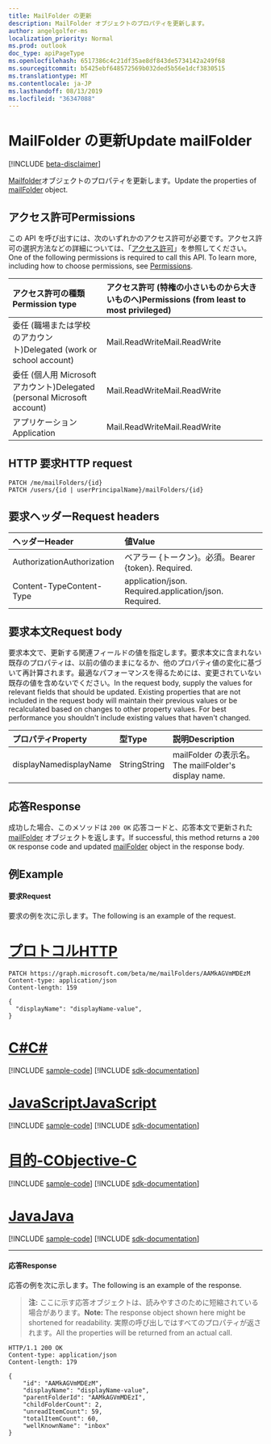 ```yaml
---
title: MailFolder の更新
description: MailFolder オブジェクトのプロパティを更新します。
author: angelgolfer-ms
localization_priority: Normal
ms.prod: outlook
doc_type: apiPageType
ms.openlocfilehash: 6517386c4c21df35ae8df843de5734142a249f68
ms.sourcegitcommit: b5425ebf648572569b032ded5b56e1dcf3830515
ms.translationtype: MT
ms.contentlocale: ja-JP
ms.lasthandoff: 08/13/2019
ms.locfileid: "36347088"
---
```

# <a name="update-mailfolder"></a><span data-ttu-id="bf3f1-103">MailFolder の更新</span><span class="sxs-lookup"><span data-stu-id="bf3f1-103">Update mailFolder</span></span>

[!INCLUDE [beta-disclaimer](../../includes/beta-disclaimer.md)]

<span data-ttu-id="bf3f1-104">[Mailfolder](../resources/mailfolder.md)オブジェクトのプロパティを更新します。</span><span class="sxs-lookup"><span data-stu-id="bf3f1-104">Update the properties of [mailFolder](../resources/mailfolder.md) object.</span></span>

## <a name="permissions"></a><span data-ttu-id="bf3f1-105">アクセス許可</span><span class="sxs-lookup"><span data-stu-id="bf3f1-105">Permissions</span></span>
<span data-ttu-id="bf3f1-p101">この API を呼び出すには、次のいずれかのアクセス許可が必要です。アクセス許可の選択方法などの詳細については、「[アクセス許可](/graph/permissions-reference)」を参照してください。</span><span class="sxs-lookup"><span data-stu-id="bf3f1-p101">One of the following permissions is required to call this API. To learn more, including how to choose permissions, see [Permissions](/graph/permissions-reference).</span></span>

|<span data-ttu-id="bf3f1-108">アクセス許可の種類</span><span class="sxs-lookup"><span data-stu-id="bf3f1-108">Permission type</span></span>      | <span data-ttu-id="bf3f1-109">アクセス許可 (特権の小さいものから大きいものへ)</span><span class="sxs-lookup"><span data-stu-id="bf3f1-109">Permissions (from least to most privileged)</span></span>              |
|:--------------------|:---------------------------------------------------------|
|<span data-ttu-id="bf3f1-110">委任 (職場または学校のアカウント)</span><span class="sxs-lookup"><span data-stu-id="bf3f1-110">Delegated (work or school account)</span></span> | <span data-ttu-id="bf3f1-111">Mail.ReadWrite</span><span class="sxs-lookup"><span data-stu-id="bf3f1-111">Mail.ReadWrite</span></span>    |
|<span data-ttu-id="bf3f1-112">委任 (個人用 Microsoft アカウント)</span><span class="sxs-lookup"><span data-stu-id="bf3f1-112">Delegated (personal Microsoft account)</span></span> | <span data-ttu-id="bf3f1-113">Mail.ReadWrite</span><span class="sxs-lookup"><span data-stu-id="bf3f1-113">Mail.ReadWrite</span></span>    |
|<span data-ttu-id="bf3f1-114">アプリケーション</span><span class="sxs-lookup"><span data-stu-id="bf3f1-114">Application</span></span> | <span data-ttu-id="bf3f1-115">Mail.ReadWrite</span><span class="sxs-lookup"><span data-stu-id="bf3f1-115">Mail.ReadWrite</span></span> |

## <a name="http-request"></a><span data-ttu-id="bf3f1-116">HTTP 要求</span><span class="sxs-lookup"><span data-stu-id="bf3f1-116">HTTP request</span></span>
<!-- { "blockType": "ignored" } -->
```http
PATCH /me/mailFolders/{id}
PATCH /users/{id | userPrincipalName}/mailFolders/{id}
```

## <a name="request-headers"></a><span data-ttu-id="bf3f1-117">要求ヘッダー</span><span class="sxs-lookup"><span data-stu-id="bf3f1-117">Request headers</span></span>
| <span data-ttu-id="bf3f1-118">ヘッダー</span><span class="sxs-lookup"><span data-stu-id="bf3f1-118">Header</span></span>       | <span data-ttu-id="bf3f1-119">値</span><span class="sxs-lookup"><span data-stu-id="bf3f1-119">Value</span></span> |
|:---------------|:--------|
| <span data-ttu-id="bf3f1-120">Authorization</span><span class="sxs-lookup"><span data-stu-id="bf3f1-120">Authorization</span></span>  | <span data-ttu-id="bf3f1-p102">ベアラー {トークン}。必須。</span><span class="sxs-lookup"><span data-stu-id="bf3f1-p102">Bearer {token}. Required.</span></span>  |
| <span data-ttu-id="bf3f1-123">Content-Type</span><span class="sxs-lookup"><span data-stu-id="bf3f1-123">Content-Type</span></span>  | <span data-ttu-id="bf3f1-p103">application/json. Required.</span><span class="sxs-lookup"><span data-stu-id="bf3f1-p103">application/json. Required.</span></span>  |

## <a name="request-body"></a><span data-ttu-id="bf3f1-126">要求本文</span><span class="sxs-lookup"><span data-stu-id="bf3f1-126">Request body</span></span>
<span data-ttu-id="bf3f1-p104">要求本文で、更新する関連フィールドの値を指定します。要求本文に含まれない既存のプロパティは、以前の値のままになるか、他のプロパティ値の変化に基づいて再計算されます。最適なパフォーマンスを得るためには、変更されていない既存の値を含めないでください。</span><span class="sxs-lookup"><span data-stu-id="bf3f1-p104">In the request body, supply the values for relevant fields that should be updated. Existing properties that are not included in the request body will maintain their previous values or be recalculated based on changes to other property values. For best performance you shouldn't include existing values that haven't changed.</span></span>

| <span data-ttu-id="bf3f1-130">プロパティ</span><span class="sxs-lookup"><span data-stu-id="bf3f1-130">Property</span></span>     | <span data-ttu-id="bf3f1-131">型</span><span class="sxs-lookup"><span data-stu-id="bf3f1-131">Type</span></span>   |<span data-ttu-id="bf3f1-132">説明</span><span class="sxs-lookup"><span data-stu-id="bf3f1-132">Description</span></span>|
|:---------------|:--------|:----------|
|<span data-ttu-id="bf3f1-133">displayName</span><span class="sxs-lookup"><span data-stu-id="bf3f1-133">displayName</span></span>|<span data-ttu-id="bf3f1-134">String</span><span class="sxs-lookup"><span data-stu-id="bf3f1-134">String</span></span>|<span data-ttu-id="bf3f1-135">mailFolder の表示名。</span><span class="sxs-lookup"><span data-stu-id="bf3f1-135">The mailFolder's display name.</span></span>|

## <a name="response"></a><span data-ttu-id="bf3f1-136">応答</span><span class="sxs-lookup"><span data-stu-id="bf3f1-136">Response</span></span>
<span data-ttu-id="bf3f1-137">成功した場合、このメソッドは `200 OK` 応答コードと、応答本文で更新された [mailFolder](../resources/mailfolder.md) オブジェクトを返します。</span><span class="sxs-lookup"><span data-stu-id="bf3f1-137">If successful, this method returns a `200 OK` response code and updated [mailFolder](../resources/mailfolder.md) object in the response body.</span></span>

## <a name="example"></a><span data-ttu-id="bf3f1-138">例</span><span class="sxs-lookup"><span data-stu-id="bf3f1-138">Example</span></span>
#### <a name="request"></a><span data-ttu-id="bf3f1-139">要求</span><span class="sxs-lookup"><span data-stu-id="bf3f1-139">Request</span></span>
<span data-ttu-id="bf3f1-140">要求の例を次に示します。</span><span class="sxs-lookup"><span data-stu-id="bf3f1-140">The following is an example of the request.</span></span>

# <a name="httptabhttp"></a>[<span data-ttu-id="bf3f1-141">プロトコル</span><span class="sxs-lookup"><span data-stu-id="bf3f1-141">HTTP</span></span>](#tab/http)
<!-- {
  "blockType": "request",
  "name": "update_mailfolder"
}-->
```http
PATCH https://graph.microsoft.com/beta/me/mailFolders/AAMkAGVmMDEzM
Content-type: application/json
Content-length: 159

{
  "displayName": "displayName-value",
}
```
# <a name="ctabcsharp"></a>[<span data-ttu-id="bf3f1-142">C#</span><span class="sxs-lookup"><span data-stu-id="bf3f1-142">C#</span></span>](#tab/csharp)
[!INCLUDE [sample-code](../includes/snippets/csharp/update-mailfolder-csharp-snippets.md)]
[!INCLUDE [sdk-documentation](../includes/snippets/snippets-sdk-documentation-link.md)]

# <a name="javascripttabjavascript"></a>[<span data-ttu-id="bf3f1-143">JavaScript</span><span class="sxs-lookup"><span data-stu-id="bf3f1-143">JavaScript</span></span>](#tab/javascript)
[!INCLUDE [sample-code](../includes/snippets/javascript/update-mailfolder-javascript-snippets.md)]
[!INCLUDE [sdk-documentation](../includes/snippets/snippets-sdk-documentation-link.md)]

# <a name="objective-ctabobjc"></a>[<span data-ttu-id="bf3f1-144">目的-C</span><span class="sxs-lookup"><span data-stu-id="bf3f1-144">Objective-C</span></span>](#tab/objc)
[!INCLUDE [sample-code](../includes/snippets/objc/update-mailfolder-objc-snippets.md)]
[!INCLUDE [sdk-documentation](../includes/snippets/snippets-sdk-documentation-link.md)]

# <a name="javatabjava"></a>[<span data-ttu-id="bf3f1-145">Java</span><span class="sxs-lookup"><span data-stu-id="bf3f1-145">Java</span></span>](#tab/java)
[!INCLUDE [sample-code](../includes/snippets/java/update-mailfolder-java-snippets.md)]
[!INCLUDE [sdk-documentation](../includes/snippets/snippets-sdk-documentation-link.md)]

---


#### <a name="response"></a><span data-ttu-id="bf3f1-146">応答</span><span class="sxs-lookup"><span data-stu-id="bf3f1-146">Response</span></span>
<span data-ttu-id="bf3f1-147">応答の例を次に示します。</span><span class="sxs-lookup"><span data-stu-id="bf3f1-147">The following is an example of the response.</span></span>
><span data-ttu-id="bf3f1-148">**注:** ここに示す応答オブジェクトは、読みやすさのために短縮されている場合があります。</span><span class="sxs-lookup"><span data-stu-id="bf3f1-148">**Note:** The response object shown here might be shortened for readability.</span></span> <span data-ttu-id="bf3f1-149">実際の呼び出しではすべてのプロパティが返されます。</span><span class="sxs-lookup"><span data-stu-id="bf3f1-149">All the properties will be returned from an actual call.</span></span>
<!-- {
  "blockType": "response",
  "truncated": true,
  "@odata.type": "microsoft.graph.mailFolder"
} -->
```http
HTTP/1.1 200 OK
Content-type: application/json
Content-length: 179

{
    "id": "AAMkAGVmMDEzM",
    "displayName": "displayName-value",
    "parentFolderId": "AAMkAGVmMDEzI",
    "childFolderCount": 2,
    "unreadItemCount": 59,
    "totalItemCount": 60,
    "wellKnownName": "inbox"
}
```

<!-- uuid: 8fcb5dbc-d5aa-4681-8e31-b001d5168d79
2015-10-25 14:57:30 UTC -->
<!--
{
  "type": "#page.annotation",
  "description": "Update mailfolder",
  "keywords": "",
  "section": "documentation",
  "tocPath": "",
  "suppressions": [
  ]
}
-->
